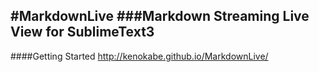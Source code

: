 #MarkdownLive
###Markdown Streaming Live View for SublimeText3
---
####Getting Started
http://kenokabe.github.io/MarkdownLive/
